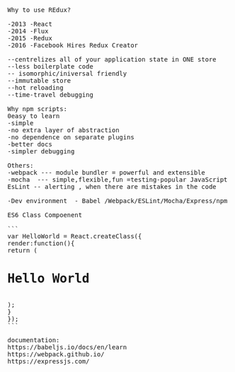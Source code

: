 <pre>
Why to use REdux?

-2013 -React
-2014 -Flux
-2015 -Redux
-2016 -Facebook Hires Redux Creator

--centrelizes all of your application state in ONE store
--less boilerplate code
-- isomorphic/iniversal friendly
--immutable store
--hot reloading
--time-travel debugging

Why npm scripts:
0easy to learn
-simple
-no extra layer of abstraction
-no dependence on separate plugins
-better docs
-simpler debugging

Others:
-webpack --- module bundler = powerful and extensible
-mocha  --- simple,flexible,fun =testing-popular JavaScript testing framework
EsLint -- alerting , when there are mistakes in the code

-Dev environment  - Babel /Webpack/ESLint/Mocha/Express/npm Scripts

ES6 Class Compoenent

```
var HelloWorld = React.createClass({
render:function(){ 
return ( 
<h1>Hello World</h1>
);
}
});
```

documentation:
https://babeljs.io/docs/en/learn
https://webpack.github.io/
https://expressjs.com/

</pre>
